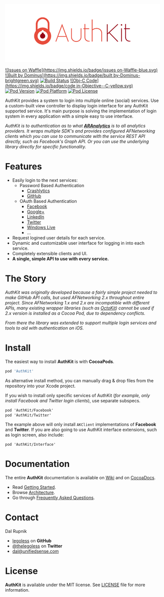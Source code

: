[![AuthKit](https://raw.githubusercontent.com/Legoless/AuthKit/master/Resource/logo.png)](https://github.com/legoless/AuthKit)

[![Issues on Waffle](https://img.shields.io/badge/issues on-Waffle-blue.svg)](https://waffle.io/Legoless/AuthKit)
[![Built by Dominus](https://img.shields.io/badge/built by-Dominus-brightgreen.svg)](http://github.com/legoless/Dominus)
[![Build Status](https://travis-ci.org/Legoless/AuthKit.svg)](https://travis-ci.org/legoless/AuthKit)
[![Obj-C Code](https://img.shields.io/badge/code in-Objective--C-yellow.svg)](http://github.com/legoless/AuthKit)
[![Pod Version](http://img.shields.io/cocoapods/v/AuthKit.svg?style=flat)](http://cocoadocs.org/docsets/AuthKit/)
[![Pod Platform](http://img.shields.io/cocoapods/p/AuthKit.svg?style=flat)](http://cocoadocs.org/docsets/AuthKit/)
[![Pod License](http://img.shields.io/cocoapods/l/AuthKit.svg?style=flat)](http://opensource.org/licenses/MIT)

AuthKit provides a system to login into multiple online (social) services. Use a custom-built view controller to display login interface for any AuthKit supported service. It's main purpose is solving the implementation of login system in every application with a simple easy to use interface.

*AuthKit is to authentication as to what [**ARAnalytics**](https://github.com/orta/ARAnalytics) is to all analytics providers.  It wraps multiple SDK's and provides configured AFNetworking clients which you can use to communicate with the service REST API directly, such as Facebook's Graph API. Or you can use the underlying library directly for specific functionality.*

# Features

- Easily login to the next services:
  - Password Based Authentication 
    - [Crashlytics](http://www.crashlytics.com)
    - [GitHub](https://github.com)
  - OAuth Based Authentication
    - [Facebook](https://www.facebook.com)
    - [Google+](https://plus.google.com)
    - [LinkedIn](https://linkedin.com)
    - [Twitter](https://twitter.com)
    - [Windows Live](https://www.live.com)
    - ...
- Request logined user details for each service.
- Dynamic and customizable user interface for logging in into each service.
- Completely extensible clients and UI.
- **A single, simple API to use with every service.**

# The Story

*AuthKit was originally developed because a fairly simple project needed to make GitHub API calls, but used AFNetworking 2.x throughout entire project. Since AFNetworking 1.x and 2.x are incompatible with different APIs, many existing wrapper libraries (such as [OctoKit](https://github.com/octokit/octokit.objc)) cannot be used if 2.x version is installed as a Cocoa Pod, due to dependency conflicts.*

*From there the library was extended to support multiple login services and tools to aid with authentication on iOS.*

# Install

The easiest way to install **AuthKit** is with **CocoaPods**.

```ruby
pod 'AuthKit'
```

As alternative install method, you can manually drag & drop files from the repository into your Xcode project.

If you wish to install only specific services of AuthKit (*for example, only install Facebook and Twitter login clients*), use separate subspecs.

```
pod 'AuthKit/Facebook'
pod 'AuthKit/Twitter'
```

The example above will only install `AKClient` implementations of **Facebook** and **Twitter**. If you are also going to use AuthKit interface extensions, such as login screen, also include:

```
pod 'AuthKit/Interface'
```

# Documentation

The entire **AuthKit** documentation is available on [Wiki](https://github.com/Legoless/AuthKit/wiki) and on [CocoaDocs](http://cocoadocs.org/docsets/AuthKit/).

- Read [Getting Started](https://github.com/Legoless/AuthKit/wiki/Getting-Started).
- Browse [Architecture](https://github.com/Legoless/AuthKit/wiki/Architecture).
- Go through [Frequently Asked Questions](https://github.com/Legoless/AuthKit/wiki/FAQ).

Contact
======

Dal Rupnik

- [legoless](https://github.com/legoless) on **GitHub**
- [@thelegoless](https://twitter.com/thelegoless) on **Twitter**
- [dal@unifiedsense.com](mailto:dal@unifiedsense.com)

License
======

**AuthKit** is available under the MIT license. See [LICENSE](https://github.com/Legoless/AuthKit/blob/master/LICENSE) file for more information.
